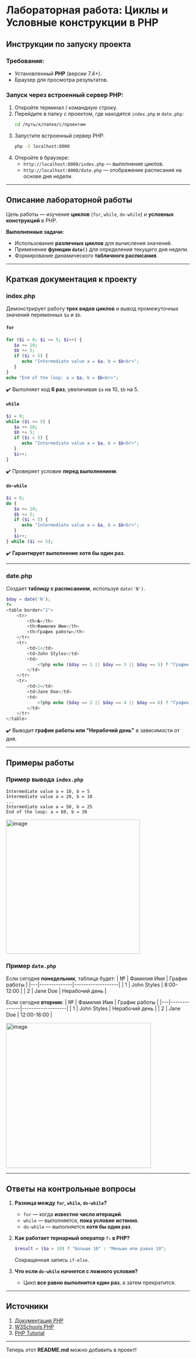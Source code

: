 # Лабораторная работа: Циклы и Условные конструкции в PHP

##  Инструкции по запуску проекта

### Требования:
- Установленный **PHP** (версии 7.4+).
- Браузер для просмотра результатов.

### Запуск через встроенный сервер PHP:
1. Откройте терминал / командную строку.
2. Перейдите в папку с проектом, где находятся `index.php` и `date.php`:
   ```sh
   cd /путь/к/папке/с/проектом
   ```
3. Запустите встроенный сервер PHP:
   ```sh
   php -S localhost:8000
   ```
4. Откройте в браузере:
   - `http://localhost:8000/index.php` — выполнение циклов.
   - `http://localhost:8000/date.php` — отображение расписания на основе дня недели.

---

##  Описание лабораторной работы

Цель работы — изучение **циклов** (`for`, `while`, `do-while`) и **условных конструкций** в PHP.

**Выполненные задачи:**
- Использование **различных циклов** для вычисления значений.
- Применение **функции `date()`** для определения текущего дня недели.
- Формирование динамического **табличного расписания**.

---

##  Краткая документация к проекту

### **index.php**
Демонстрирует работу **трех видов циклов** и вывод промежуточных значений переменных `$a` и `$b`.

####  `for`
```php
for ($i = 0; $i <= 5; $i++) {
   $a += 10;
   $b += 5;
   if ($i < 5) {
      echo "Intermediate value a = $a, b = $b<br>";
   }
}
echo "End of the loop: a = $a, b = $b<br>";
```
✔️ Выполняет код **6 раз**, увеличивая `$a` на 10, `$b` на 5.

####  `while`
```php
$i = 0;
while ($i <= 5) {
   $a += 10;
   $b += 5;
   if ($i < 5) {
      echo "Intermediate value a = $a, b = $b<br>";
   }
   $i++;
}
```
✔️ Проверяет условие **перед выполнением**.

####  `do-while`
```php
$i = 0;
do {
   $a += 10;
   $b += 5;
   if ($i < 5) {
      echo "Intermediate value a = $a, b = $b<br>";
   }
   $i++;
} while ($i <= 5);
```
✔️ **Гарантирует выполнение хотя бы один раз**.

---

### **date.php**
Создает **таблицу с расписанием**, используя `date('N')`.

```php
$day = date('N');
?>
<table border="1">
    <tr>
        <th>№</th>
        <th>Фамилия Имя</th>
        <th>График работы</th>
    </tr>
    <tr>
        <td>1</td>
        <td>John Styles</td>
        <td>
            <?php echo ($day == 1 || $day == 3 || $day == 5) ? "График работы: 8:00-12:00" : "Нерабочий день"; ?>
        </td>
    </tr>
    <tr>
        <td>2</td>
        <td>Jane Doe</td>
        <td>
            <?php echo ($day == 2 || $day == 4 || $day == 6) ? "График работы: 12:00-16:00" : "Нерабочий день"; ?>
        </td>
    </tr>
</table>
```
✔️ Выводит **график работы или "Нерабочий день"** в зависимости от дня.

---

##  Примеры работы

### **Пример вывода `index.php`**
```text
Intermediate value a = 10, b = 5
Intermediate value a = 20, b = 10
...
Intermediate value a = 50, b = 25
End of the loop: a = 60, b = 30
```

<img width="367" alt="image" src="https://github.com/user-attachments/assets/8f9c47ba-0e39-4cdc-a48b-5dd6fe039998" />


### **Пример `date.php`**
Если сегодня **понедельник**, таблица будет:
| № | Фамилия Имя   | График работы      |
|---|--------------|-------------------|
| 1 | John Styles  | 8:00-12:00        |
| 2 | Jane Doe     | Нерабочий день    |

Если сегодня **вторник**:
| № | Фамилия Имя   | График работы      |
|---|--------------|-------------------|
| 1 | John Styles  | Нерабочий день    |
| 2 | Jane Doe     | 12:00-16:00       |

<img width="397" alt="image" src="https://github.com/user-attachments/assets/ea5f3f81-c6a3-4251-a732-4bb4fdad654f" />


---

##  Ответы на контрольные вопросы

1. **Разница между `for`, `while`, `do-while`?**
   - `for` — когда **известно число итераций**.
   - `while` — выполняется, **пока условие истинно**.
   - `do-while` — выполняется **хотя бы один раз**.

2. **Как работает тернарный оператор `?:` в PHP?**
   ```php
   $result = ($a > 10) ? "Больше 10" : "Меньше или равно 10";
   ```
    Сокращенная запись `if-else`.

3. **Что если `do-while` начнется с ложного условия?**
   - Цикл **все равно выполнится один раз**, а затем прекратится.

---

##  Источники

1. [Документация PHP](https://www.php.net/manual/en/)
2. [W3Schools PHP](https://www.w3schools.com/php/)
3. [PHP Tutorial](https://www.tutorialspoint.com/php/index.htm)

---

Теперь этот **README.md** можно добавить в проект! 

